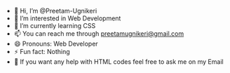 - 👋 Hi, I’m @Preetam-Ugnikeri
- 👀 I’m interested in Web Development
- 🌱 I’m currently learning CSS
- 📫 You can reach me through preetamugnikeri@gmail.com
- 😄 Pronouns: Web Developer
- ⚡ Fun fact: Nothing
- 👋 If you want any help with HTML codes feel free to ask me on my Email
<!---
Preetam-Ugnikeri/Preetam-Ugnikeri is a ✨ special ✨ repository because its `README.md` (this file) appears on your GitHub profile.
You can click the Preview link to take a look at your changes.
--->
